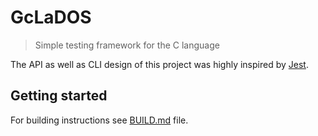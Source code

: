 # GcLaDOS

> Simple testing framework for the C language

The API as well as CLI design of this project was highly inspired by [Jest](https://github.com/facebook/jest#readme).

## Getting started

For building instructions see [BUILD.md](./BUILD.md) file.


